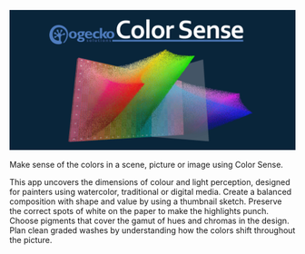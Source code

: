 ![Gamut of Colors](public/images/gamut.png)

Make sense of the colors in a scene, picture or image using Color Sense. 

This app uncovers the dimensions of colour and light perception, designed for painters using watercolor, traditional or digital media. Create a balanced composition with shape and value by using a thumbnail sketch. Preserve the correct spots of white on the paper to make the highlights punch. Choose pigments that cover the gamut of hues and chromas in the design. Plan clean graded washes by understanding how the colors shift throughout the picture.

